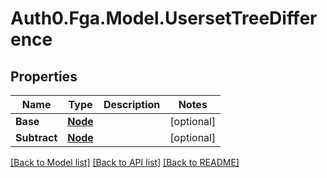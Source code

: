 # Auth0.Fga.Model.UsersetTreeDifference

## Properties

Name | Type | Description | Notes
------------ | ------------- | ------------- | -------------
**Base** | [**Node**](Node.md) |  | [optional] 
**Subtract** | [**Node**](Node.md) |  | [optional] 

[[Back to Model list]](../README.md#models) [[Back to API list]](../README.md#api-endpoints) [[Back to README]](../README.md)

